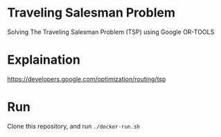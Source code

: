 # Traveling Salesman Problem
Solving The Traveling Salesman Problem (TSP) using Google OR-TOOLS

# Explaination
https://developers.google.com/optimization/routing/tsp

# Run
Clone this repository, and run `./docker-run.sh`
